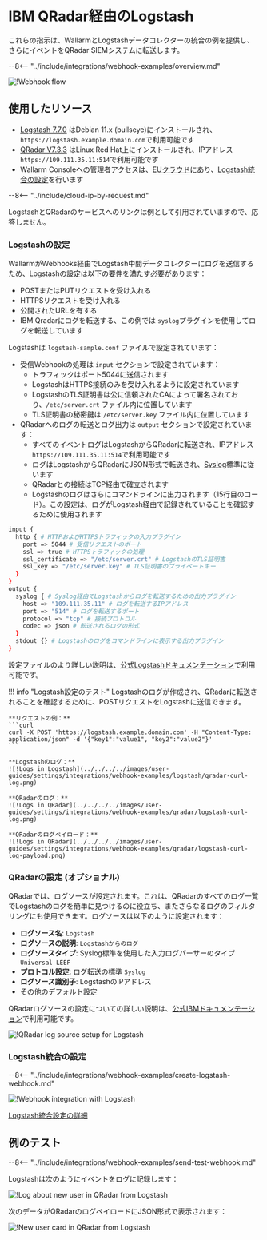 # IBM QRadar経由のLogstash

これらの指示は、WallarmとLogstashデータコレクターの統合の例を提供し、さらにイベントをQRadar SIEMシステムに転送します。

--8<-- "../include/integrations/webhook-examples/overview.md"

![!Webhook flow](../../../../images/user-guides/settings/integrations/webhook-examples/logstash/qradar-scheme.png)

## 使用したリソース

* [Logstash 7.7.0](#logstash-configuration) はDebian 11.x (bullseye)にインストールされ、`https://logstash.example.domain.com`で利用可能です
* [QRadar V7.3.3](#qradar-configuration-optional) はLinux Red Hat上にインストールされ、IPアドレス `https://109.111.35.11:514`で利用可能です
* Wallarm Consoleへの管理者アクセスは、[EUクラウド](https://my.wallarm.com)にあり、[Logstash統合の設定](#configuration-of-logstash-integration)を行います

--8<-- "../include/cloud-ip-by-request.md"

LogstashとQRadarのサービスへのリンクは例として引用されていますので、応答しません。

### Logstashの設定

WallarmがWebhooks経由でLogstash中間データコレクターにログを送信するため、Logstashの設定は以下の要件を満たす必要があります：

* POSTまたはPUTリクエストを受け入れる
* HTTPSリクエストを受け入れる
* 公開されたURLを有する
* IBM Qradarにログを転送する、この例では `syslog`プラグインを使用してログを転送しています

Logstashは `logstash-sample.conf` ファイルで設定されています：

* 受信Webhookの処理は `input` セクションで設定されています：
    * トラフィックはポート5044に送信されます
    * LogstashはHTTPS接続のみを受け入れるように設定されています
    * LogstashのTLS証明書は公に信頼されたCAによって署名されており、`/etc/server.crt` ファイル内に位置しています
    * TLS証明書の秘密鍵は `/etc/server.key` ファイル内に位置しています
* QRadarへのログの転送とログ出力は `output` セクションで設定されています：
    * すべてのイベントログはLogstashからQRadarに転送され、IPアドレス `https://109.111.35.11:514`で利用可能です
    * ログはLogstashからQRadarにJSON形式で転送され、[Syslog](https://en.wikipedia.org/wiki/Syslog)標準に従います
    * QRadarとの接続はTCP経由で確立されます
    * Logstashのログはさらにコマンドラインに出力されます（15行目のコード）。この設定は、ログがLogstash経由で記録されていることを確認するために使用されます

```bash linenums="1"
input {
  http { # HTTPおよびHTTPSトラフィックの入力プラグイン
    port => 5044 # 受信リクエストのポート
    ssl => true # HTTPSトラフィックの処理
    ssl_certificate => "/etc/server.crt" # LogstashのTLS証明書
    ssl_key => "/etc/server.key" # TLS証明書のプライベートキー
  }
}
output {
  syslog { # Syslog経由でLogstashからログを転送するための出力プラグイン
    host => "109.111.35.11" # ログを転送するIPアドレス
    port => "514" # ログを転送するポート
    protocol => "tcp" # 接続プロトコル
    codec => json # 転送されるログの形式
  }
  stdout {} # Logstashのログをコマンドラインに表示する出力プラグイン
}
```

設定ファイルのより詳しい説明は、[公式Logstashドキュメンテーション](https://www.elastic.co/guide/en/logstash/current/configuration-file-structure.html)で利用可能です。

!!! info "Logstash設定のテスト"
    Logstashのログが作成され、QRadarに転送されることを確認するために、POSTリクエストをLogstashに送信できます。

    **リクエストの例：**
    ```curl
    curl -X POST 'https://logstash.example.domain.com' -H "Content-Type: application/json" -d '{"key1":"value1", "key2":"value2"}'
    ```

    **Logstashのログ：**
    ![!Logs in Logstash](../../../../images/user-guides/settings/integrations/webhook-examples/logstash/qradar-curl-log.png)

    **QRadarのログ：**
    ![!Logs in QRadar](../../../../images/user-guides/settings/integrations/webhook-examples/qradar/logstash-curl-log.png)

    **QRadarのログペイロード：**
    ![!Logs in QRadar](../../../../images/user-guides/settings/integrations/webhook-examples/qradar/logstash-curl-log-payload.png)

### QRadarの設定 (オプショナル)

QRadarでは、ログソースが設定されます。これは、QRadarのすべてのログ一覧でLogstashのログを簡単に見つけるのに役立ち、またさらなるログのフィルタリングにも使用できます。ログソースは以下のように設定されます：

* **ログソース名**: `Logstash`
* **ログソースの説明**: `Logstashからのログ`
* **ログソースタイプ**: Syslog標準を使用した入力ログパーサーのタイプ `Universal LEEF`
* **プロトコル設定**: ログ転送の標準 `Syslog`
* **ログソース識別子**: LogstashのIPアドレス
* その他のデフォルト設定

QRadarログソースの設定についての詳しい説明は、[公式IBMドキュメンテーション](https://www.ibm.com/support/knowledgecenter/en/SS42VS_DSM/com.ibm.dsm.doc/b_dsm_guide.pdf?origURL=SS42VS_DSM/b_dsm_guide.pdf)で利用可能です。

![!QRadar log source setup for Logstash](../../../../images/user-guides/settings/integrations/webhook-examples/qradar/logstash-setup.png)

### Logstash統合の設定

--8<-- "../include/integrations/webhook-examples/create-logstash-webhook.md"

![!Webhook integration with Logstash](../../../../images/user-guides/settings/integrations/add-logstash-integration.png)

[Logstash統合設定の詳細](../logstash.md)

## 例のテスト

--8<-- "../include/integrations/webhook-examples/send-test-webhook.md"

Logstashは次のようにイベントをログに記録します：

![!Log about new user in QRadar from Logstash](../../../../images/user-guides/settings/integrations/webhook-examples/logstash/qradar-user-log.png)

次のデータがQRadarのログペイロードにJSON形式で表示されます：

![!New user card in QRadar from Logstash](../../../../images/user-guides/settings/integrations/webhook-examples/qradar/logstash-user.png)